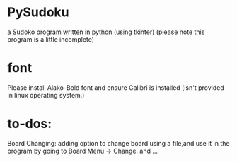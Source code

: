 # PySudoku
a Sudoko program written in python (using tkinter)
(please note this program is a little incomplete)
# font
Please install Alako-Bold font and ensure Calibri is installed (isn't provided in linux operating system.)
# to-dos:
Board Changing: adding option to change board using a file,and  use it in the program by going to Board Menu -> Change.
and ...
